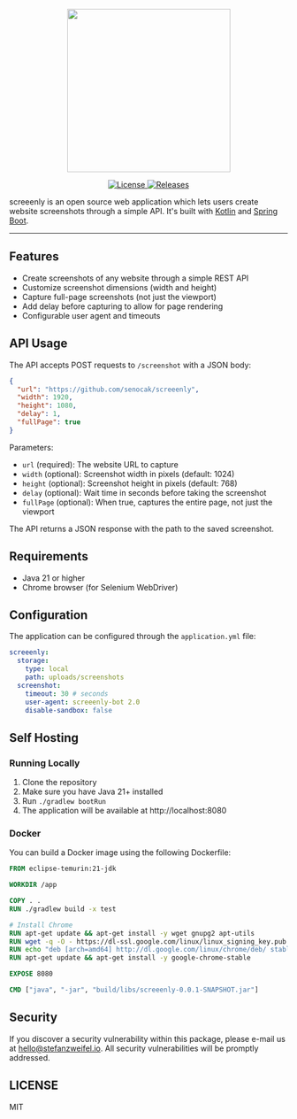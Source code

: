 <p align="center"><img width="295" src="https://raw.githubusercontent.com/stefanzweifel/screeenly/master/readme-image.png" alt=""></p>

<p align="center">
<a href="https://github.com/stefanzweifel/screeenly/blob/master/LICENSE" title="License">
    <img src="https://img.shields.io/badge/license-MIT-brightgreen.svg?style=flat-square" alt="License">
</a>
<a href="https://github.com/stefanzweifel/screeenly/releases" title="Releases">
    <img src="https://img.shields.io/github/release/stefanzweifel/screeenly.svg?style=flat-square" alt="Releases">
</a>
</p>


screeenly is an open source web application which lets users create website screenshots through a simple API.
It's built with [Kotlin](https://kotlinlang.org/) and [Spring Boot](https://spring.io/projects/spring-boot).

---

## Features

- Create screenshots of any website through a simple REST API
- Customize screenshot dimensions (width and height)
- Capture full-page screenshots (not just the viewport)
- Add delay before capturing to allow for page rendering
- Configurable user agent and timeouts

## API Usage

The API accepts POST requests to `/screenshot` with a JSON body:

```json
{
  "url": "https://github.com/senocak/screeenly",
  "width": 1920,
  "height": 1080,
  "delay": 1,
  "fullPage": true
}
```

Parameters:
- `url` (required): The website URL to capture
- `width` (optional): Screenshot width in pixels (default: 1024)
- `height` (optional): Screenshot height in pixels (default: 768)
- `delay` (optional): Wait time in seconds before taking the screenshot
- `fullPage` (optional): When true, captures the entire page, not just the viewport

The API returns a JSON response with the path to the saved screenshot.

## Requirements

- Java 21 or higher
- Chrome browser (for Selenium WebDriver)

## Configuration

The application can be configured through the `application.yml` file:

```yaml
screeenly:
  storage:
    type: local
    path: uploads/screenshots
  screenshot:
    timeout: 30 # seconds
    user-agent: screeenly-bot 2.0
    disable-sandbox: false
```

## Self Hosting

### Running Locally

1. Clone the repository
2. Make sure you have Java 21+ installed
3. Run `./gradlew bootRun`
4. The application will be available at http://localhost:8080

### Docker

You can build a Docker image using the following Dockerfile:

```dockerfile
FROM eclipse-temurin:21-jdk

WORKDIR /app

COPY . .
RUN ./gradlew build -x test

# Install Chrome
RUN apt-get update && apt-get install -y wget gnupg2 apt-utils
RUN wget -q -O - https://dl-ssl.google.com/linux/linux_signing_key.pub | apt-key add -
RUN echo "deb [arch=amd64] http://dl.google.com/linux/chrome/deb/ stable main" >> /etc/apt/sources.list.d/google.list
RUN apt-get update && apt-get install -y google-chrome-stable

EXPOSE 8080

CMD ["java", "-jar", "build/libs/screeenly-0.0.1-SNAPSHOT.jar"]
```

## Security

If you discover a security vulnerability within this package, please e-mail us at hello@stefanzweifel.io. All security vulnerabilities will be promptly addressed.

## LICENSE

MIT
